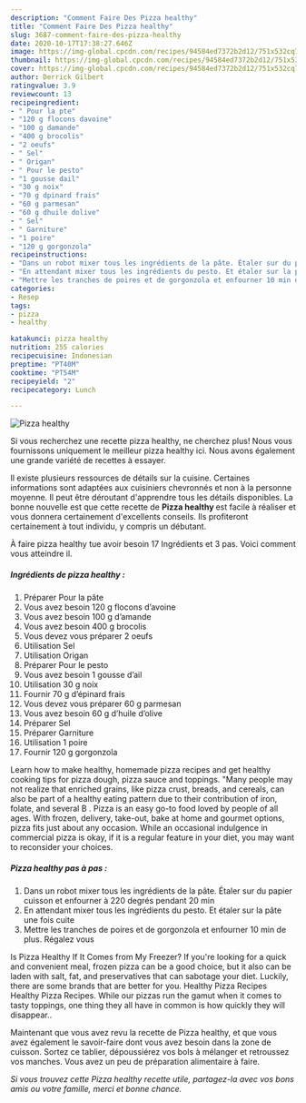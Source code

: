 ```yaml
---
description: "Comment Faire Des Pizza healthy"
title: "Comment Faire Des Pizza healthy"
slug: 3687-comment-faire-des-pizza-healthy
date: 2020-10-17T17:38:27.646Z
image: https://img-global.cpcdn.com/recipes/94584ed7372b2d12/751x532cq70/pizza-healthy-photo-principale-de-la-recette.jpg
thumbnail: https://img-global.cpcdn.com/recipes/94584ed7372b2d12/751x532cq70/pizza-healthy-photo-principale-de-la-recette.jpg
cover: https://img-global.cpcdn.com/recipes/94584ed7372b2d12/751x532cq70/pizza-healthy-photo-principale-de-la-recette.jpg
author: Derrick Gilbert
ratingvalue: 3.9
reviewcount: 13
recipeingredient:
- " Pour la pte"
- "120 g flocons davoine"
- "100 g damande"
- "400 g brocolis"
- "2 oeufs"
- " Sel"
- " Origan"
- " Pour le pesto"
- "1 gousse dail"
- "30 g noix"
- "70 g dpinard frais"
- "60 g parmesan"
- "60 g dhuile dolive"
- " Sel"
- " Garniture"
- "1 poire"
- "120 g gorgonzola"
recipeinstructions:
- "Dans un robot mixer tous les ingrédients de la pâte. Étaler sur du papier cuisson et enfourner à 220 degrés pendant 20 min"
- "En attendant mixer tous les ingrédients du pesto. Et étaler sur la pâte une fois cuite"
- "Mettre les tranches de poires et de gorgonzola et enfourner 10 min de plus. Régalez vous"
categories:
- Resep
tags:
- pizza
- healthy

katakunci: pizza healthy 
nutrition: 255 calories
recipecuisine: Indonesian
preptime: "PT40M"
cooktime: "PT54M"
recipeyield: "2"
recipecategory: Lunch

---
```



![Pizza healthy](https://img-global.cpcdn.com/recipes/94584ed7372b2d12/751x532cq70/pizza-healthy-photo-principale-de-la-recette.jpg)

Si vous recherchez une recette pizza healthy, ne cherchez plus! Nous vous fournissons uniquement le meilleur pizza healthy ici. Nous avons également une grande variété de recettes à essayer.

Il existe plusieurs ressources de détails sur la cuisine. Certaines informations sont adaptées aux cuisiniers chevronnés et non à la personne moyenne. Il peut être déroutant d'apprendre tous les détails disponibles. La bonne nouvelle est que cette recette de <strong> Pizza healthy </strong> est facile à réaliser et vous donnera certainement d'excellents conseils. Ils profiteront certainement à tout individu, y compris un débutant.

<!--inarticleads1-->

À faire pizza healthy tue avoir besoin 17 Ingrédients et 3 pas. Voici comment vous atteindre il.

##### Ingrédients de pizza healthy :

1. Préparer  Pour la pâte
1. Vous avez besoin 120 g flocons d’avoine
1. Vous avez besoin 100 g d’amande
1. Vous avez besoin 400 g brocolis
1. Vous devez vous préparer 2 oeufs
1. Utilisation  Sel
1. Utilisation  Origan
1. Préparer  Pour le pesto
1. Vous avez besoin 1 gousse d’ail
1. Utilisation 30 g noix
1. Fournir 70 g d’épinard frais
1. Vous devez vous préparer 60 g parmesan
1. Vous avez besoin 60 g d’huile d’olive
1. Préparer  Sel
1. Préparer  Garniture
1. Utilisation 1 poire
1. Fournir 120 g gorgonzola


Learn how to make healthy, homemade pizza recipes and get healthy cooking tips for pizza dough, pizza sauce and toppings. &#34;Many people may not realize that enriched grains, like pizza crust, breads, and cereals, can also be part of a healthy eating pattern due to their contribution of iron, folate, and several B . Pizza is an easy go-to food loved by people of all ages. With frozen, delivery, take-out, bake at home and gourmet options, pizza fits just about any occasion. While an occasional indulgence in commercial pizza is okay, if it is a regular feature in your diet, you may want to reconsider your choices. 

<!--inarticleads2-->

##### Pizza healthy pas à pas :

1. Dans un robot mixer tous les ingrédients de la pâte. Étaler sur du papier cuisson et enfourner à 220 degrés pendant 20 min
1. En attendant mixer tous les ingrédients du pesto. Et étaler sur la pâte une fois cuite
1. Mettre les tranches de poires et de gorgonzola et enfourner 10 min de plus. Régalez vous


Is Pizza Healthy If It Comes from My Freezer? If you&#39;re looking for a quick and convenient meal, frozen pizza can be a good choice, but it also can be laden with salt, fat, and preservatives that can sabotage your diet. Luckily, there are some brands that are better for you. Healthy Pizza Recipes Healthy Pizza Recipes. While our pizzas run the gamut when it comes to tasty toppings, one thing they all have in common is how quickly they will disappear.. 

<!--inarticleads1-->

<p>
Maintenant que vous avez revu la recette de Pizza healthy, et que vous avez également le savoir-faire dont vous avez besoin dans la zone de cuisson. Sortez ce tablier, dépoussiérez vos bols à mélanger et retroussez vos manches. Vous avez un peu de préparation alimentaire à faire.
</p>

<p>
<i>Si vous trouvez cette Pizza healthy recette utile, partagez-la avec vos bons amis ou votre famille, merci et bonne chance.</i>
</p>
